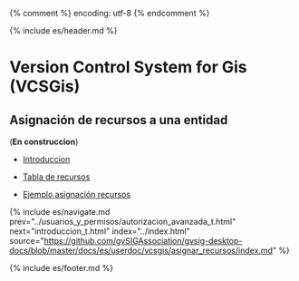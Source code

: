 {% comment %} encoding: utf-8 {% endcomment %}

{% include es/header.md %}

# Version Control System for Gis (VCSGis)

## Asignación de recursos a una entidad

(**En construccion**)

* [Introduccion](introduccion_t.md)

* [Tabla de recursos](tabla_recursos_t.md)

* [Ejemplo asignación recursos](ejemplo_asignacion_recursos_t.md)

{% include es/navigate.md 
   prev="../usuarios_y_permisos/autorizacion_avanzada_t.html" 
   next="introduccion_t.html" 
   index="../index.html" 
   source="https://github.com/gvSIGAssociation/gvsig-desktop-docs/blob/master/docs/es/userdoc/vcsgis/asignar_recursos/index.md" 
%}

{% include es/footer.md %}

 
